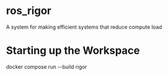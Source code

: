 # ros_rigor
A system for making efficient systems that reduce compute load


# Starting up the Workspace
docker compose run --build rigor

